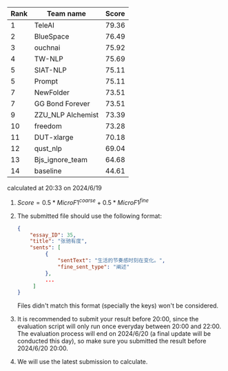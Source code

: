 | Rank | Team name         | Score |
| ---- | ----------------- | ----- |
| 1    | TeleAI            | 79.36 |
| 2    | BlueSpace         | 76.49 |
| 3    | ouchnai           | 75.92 |
| 4    | TW-NLP            | 75.69 |
| 5    | SIAT-NLP          | 75.11 |
| 5    | Prompt            | 75.11 |
| 7    | NewFolder         | 73.51 |
| 7    | GG Bond Forever   | 73.51 |
| 9    | ZZU_NLP Alchemist | 73.39 |
| 10   | freedom           | 73.28 |
| 11   | DUT-xlarge        | 70.18 |
| 12   | qust_nlp          | 69.04 |
| 13   | Bjs_ignore_team   | 64.68 |
| 14   | baseline          | 44.61 |

calculated at 20:33 on 2024/6/19



1. $Score = 0.5*MicroF1^{coarse}+0.5*MicroF1^{fine}$

2. The submitted file should use the following format:

   ~~~json
   { 
       "essay_ID": 35,
       "title": "张驰有度",
       "sents": [
            {
                "sentText": "生活的节奏感时刻在变化。",
                "fine_sent_type": "阐述"
            },
            ...
        ]
   }  
   ~~~

   Files didn't match this format (specially the keys) won't be considered.

3. It is recommended to submit your result before 20:00, since the evaluation script will only run once everyday between 20:00 and 22:00. The evaluation process will end on 2024/6/20 (a final update will be conducted this day), so make sure you submitted the result before 2024/6/20 20:00.

4. We will use the latest submission to calculate.
